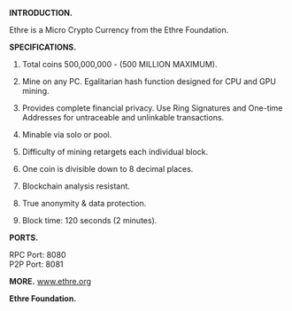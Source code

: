 <b>INTRODUCTION.</b>

Ethre is a Micro Crypto Currency from the Ethre Foundation. 





<b>SPECIFICATIONS.</b>

1) Total coins 500,000,000 - (500 MILLION MAXIMUM).

2) Mine on any PC. Egalitarian hash function designed for CPU and GPU mining.

3) Provides complete financial privacy. Use Ring Signatures and One-time Addresses for untraceable and unlinkable transactions.

4) Minable via solo or pool.

5) Difficulty of mining retargets each individual block.

6) One coin is divisible down to 8 decimal places.

7) Blockchain analysis resistant.

8) True anonymity & data protection.

9) Block time: 120 seconds (2 minutes).





<b>PORTS.</b>

RPC Port:  8080
<br>
P2P Port:  8081





<b>MORE.</b>
www.ethre.org


<b>Ethre Foundation.</b>







